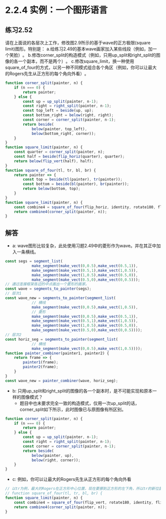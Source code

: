 # 2.2.4 实例：一个图形语言
## 练习2.52
请在上面说的各层次上工作，修改图2.9所示的基于wave的正方极限(square limit)图形。特别是：
a.给练习2.49的基本wave画家加入某些线段（例如，加一个笑脸）​。
b.修改corner_split的构造模式（例如，只用up_split和right_split的图像的各一个副本，而不是两个）​。
c.修改square_limit，换一种使用square_of_four的方式，以另一种不同模式组合各个角区（例如，你可以让最大的Rogers先生从正方形的每个角向外看）​。
```javascript
function corner_split(painter, n) {
    if (n === 0) {
        return painter;
    } else {
        const up = up_split(painter, n-1);
        const right = right_split(painter, n-1);
        const top_left = beside(up, up);
        const bottom_right = below(right, right);
        const corner = corner_split(painter, n-1);
        return beside(
            below(painter, top_left),
            below(bottom_right, corner));
    }
}
function square_limit(painter, n) {
    const quarter = corner_split(painter, n);
    const half = beside(flip_horiz(quarter), quarter);
    return below(flip_vert(half), half);
}
function square_of_four(tl, tr, bl, br) {
    return painter => {
        const top = beside(tl(painter), tr(painter));
        const bottom = beside(bl(painter), br(painter));
        return below(bottom, top);
    }
}
function square_limit(painter, n) {
    const combine4 = square_of_four(flip_horiz, identity, rotate180, flip_vert);
    return combine4(corner_split(painter, n));
}
```

## 解答
* a: wave图形比较复杂，此处使用习题2.49中的菱形作为wave。并在其正中加入一条横线。
```javascript
const segs = segment_list(
            make_segment(make_vect(0,0.5),make_vect(0.5,1)),
            make_segment(make_vect(0.5,1),make_vect(1,0.5)),                
            make_segment(make_vect(1,0.5),make_vect(0.5,0)),
            make_segment(make_vect(0.5,0),make_vect(0,0.5)));
// 通过连接框架各边的中点画出一个菱形的画家。
const wave = segments_to_painter(segs);
// 层次1
const wave_new = segments_to_painter(segment_list(
            // 横线
            make_segment(make_vect(0,0.5),make_vect(1,0.5)),
            // 菱形
            make_segment(make_vect(0,0.5),make_vect(0.5,1)),
            make_segment(make_vect(0.5,1),make_vect(1,0.5)),                
            make_segment(make_vect(1,0.5),make_vect(0.5,0)),
            make_segment(make_vect(0.5,0),make_vect(0,0.5))));
// 层次2
const horiz_seg = segments_to_painter(segment_list(
            // 横线
            make_segment(make_vect(0,0.5),make_vect(1,0.5))));
function painter_combiner(painter1, painter2) {
    return frame => {
        painter1(frame);
        painter2(frame);
    }
}
const wave_new = painter_combiner(wave, horiz_seg);
```
* b: 只用up_split和right_split的图像的各一个副本时，是不可能实现和原本一样的图像模式？
    * 题目中也未要求完全一致的构造模式，仅用一次up_split的话，corner_split如下所示，此时图像已与原图像有所区别。
```javascript
function corner_split(painter, n) {
    if (n === 0) {
        return painter;
    } else {
        const up = up_split(painter, n-1);
        const right = right_split(painter, n-1);
        const corner = corner_split(painter, n-1);
        return beside(
            below(painter, up),
            below(right, corner));
    }
}
```
* c: 例如，你可以让最大的Rogers先生从正方形的每个角向外看
```javascript
// 以tr为例，最大的Rogers在正方形中心位置，现在要挪到正方形的左下角，所以tr的新位置为bl
// function square_of_four(tl, tr, bl, br) {
function square_limit(painter, n) {
    const combine4 = square_of_four(flip_vert, rotate180, identity, flip_horiz);
    return combine4(corner_split(painter, n));
}
```